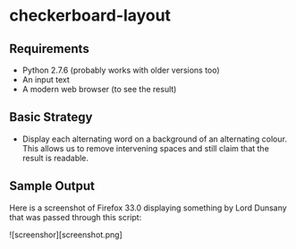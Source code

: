 checkerboard-layout
===================

Requirements
------------

*   Python 2.7.6 (probably works with older versions too)
*   An input text
*   A modern web browser (to see the result)

Basic Strategy
--------------

*   Display each alternating word on a background of an alternating
    colour.  This allows us to remove intervening spaces and still
    claim that the result is readable.

Sample Output
-------------

Here is a screenshot of Firefox 33.0 displaying something by Lord Dunsany
that was passed through this script:

![screenshor][screenshot.png]
